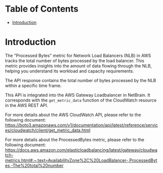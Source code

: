 # Table of Contents
- [Introduction](#introduction)


# Introduction <a name="introduction"></a>
The "Processed Bytes" metric for Network Load Balancers (NLB) in AWS tracks the total number of bytes processed by the load balancer. This metric provides insights into the amount of data flowing through the NLB, helping you understand its workload and capacity requirements.



The API response contains the total number of bytes processed by the NLB within a specific time frame.



This API is integrated into the AWS Gateway Loadbalancer in NetBrain. It corresponds with the `get_metric_data` function of the CloudWatch resource in the AWS REST API.





For more details about the AWS CloudWatch API, please refer to the following document: https://boto3.amazonaws.com/v1/documentation/api/latest/reference/services/cloudwatch/client/get_metric_data.html

For more details about the ProcessedBytes metric, please refer to the following document: https://docs.aws.amazon.com/elasticloadbalancing/latest/gateway/cloudwatch-metrics.html#:~:text=AvailabilityZone%2C%20LoadBalancer-,ProcessedBytes,-The%20total%20number